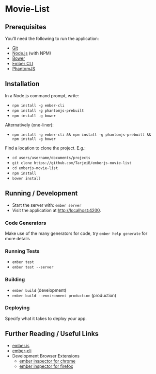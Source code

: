 # Movie-List

## Prerequisites

You'll need the following to run the application:

* [Git](https://git-scm.com/)
* [Node.js](https://nodejs.org/en/download/current/) (with NPM)
* [Bower](http://bower.io/)
* [Ember CLI](http://ember-cli.com/)
* [PhantomJS](http://phantomjs.org/)

## Installation

In a Node.js command prompt, write:
* `npm install -g ember-cli`
* `npm install -g phantomjs-prebuilt`
* `npm install -g bower`

Alternatively (one-liner):
* `npm install -g ember-cli && npm install -g phantomjs-prebuilt && npm install -g bower`

Find a location to clone the project. E.g.:
* `cd users/username/documents/projects`
* `git clone https://github.com/TarjeiB/emberjs-movie-list`
* `cd emberjs-movie-list`
* `npm install`
* `bower install`

## Running / Development

* Start the server with: `ember server`
* Visit the application at [http://localhost:4200](http://localhost:4200).

### Code Generators

Make use of the many generators for code, try `ember help generate` for more details

### Running Tests

* `ember test`
* `ember test --server`

### Building

* `ember build` (development)
* `ember build --environment production` (production)

### Deploying

Specify what it takes to deploy your app.

## Further Reading / Useful Links

* [ember.js](http://emberjs.com/)
* [ember-cli](http://ember-cli.com/)
* Development Browser Extensions
  * [ember inspector for chrome](https://chrome.google.com/webstore/detail/ember-inspector/bmdblncegkenkacieihfhpjfppoconhi)
  * [ember inspector for firefox](https://addons.mozilla.org/en-US/firefox/addon/ember-inspector/)

